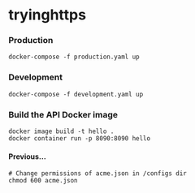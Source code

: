 # tryinghttps


### Production
```
docker-compose -f production.yaml up

```

### Development
```
docker-compose -f development.yaml up

```



### Build the API Docker image
```
docker image build -t hello .
docker container run -p 8090:8090 hello
```



#### Previous...
```bigquery
# Change permissions of acme.json in /configs dir
chmod 600 acme.json
```